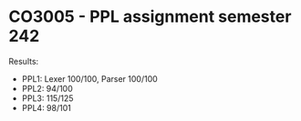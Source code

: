 # CO3005 - PPL assignment semester 242

Results:
- PPL1: Lexer 100/100, Parser 100/100
- PPL2: 94/100
- PPL3: 115/125
- PPL4: 98/101

